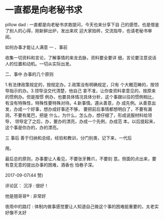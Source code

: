 # 一直都是向老秘书求

pillow dad : 一直都是向老秘书求救提问，今天也来分享下自 己的感悟，也是借鉴了别人的心得，刚新鲜出炉，发出来欢 迎大家拍砖，交流指导，也请老秘书审阅。

如何办事才能让人满意 一 、事前

收集一切资料和言论，了解事情的来龙去脉，资料要全要详 细，言论要注意说话人的位置和动机。一切从实际出发。

二、事中 办事的几个原则

1.有法律政策规定的，按规定办。2.政策没有明确规定，只有 个大概范畴的，按领导指示的办。3.领导没交代清楚，他自己 拿不准，让你查资料拿意见的，按原来的惯例办。但是按惯 例办，也要具体情况具体分析，这个事跟以往的惯例相比， 有没有特殊性，特殊性要特殊对待。4.新事情。遵从善意，办 成先例。从善意出发，办成一个好事，想办成好事还不够， 要把前后事情都想明白了，不要有漏洞，不要有尾巴，把是 什么，为什么，怎么办，想仔细了，形成说服材料给领导， 领导定了之后，办，要办的漂亮，办成一个先例，办成范 本。以后提起来，这个事是你办的，办的漂亮。

三 事后 善于归纳和总结，经验和教训，分门别类，记下来，一代后

用。

最后总的原则，办事要让人看见，不要张牙舞爪，不要刻 意。侧面的点出来，要有意无意的提出办事的困难，酒香也 怕巷子深。

2017-09-07(44 赞)

评论区： 沉浮 : 很好！

他是翘哥哥® : 非常好

夜雨中的路灯 : 体制内做事感觉要让人知道自己做这个事的困难挺重要的，太老实好像不太好